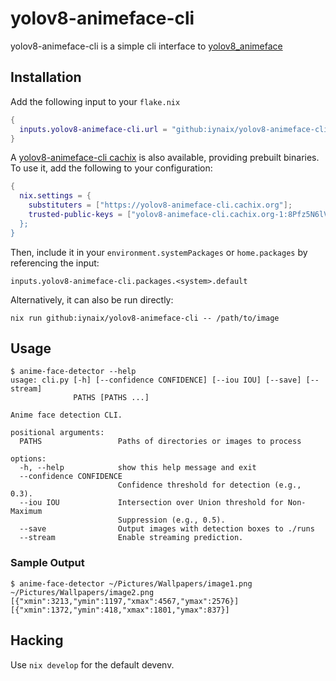 # yolov8-animeface-cli

yolov8-animeface-cli is a simple cli interface to [yolov8_animeface](https://github.com/Fuyucch1/yolov8_animeface/)

## Installation

Add the following input to your `flake.nix`
```nix
{
  inputs.yolov8-animeface-cli.url = "github:iynaix/yolov8-animeface-cli";
}
```
A [yolov8-animeface-cli cachix](https://yolov8-animeface-cli.cachix.org) is also available, providing prebuilt binaries. To use it, add the following to your configuration:
```nix
{
  nix.settings = {
    substituters = ["https://yolov8-animeface-cli.cachix.org"];
    trusted-public-keys = ["yolov8-animeface-cli.cachix.org-1:8Pfz5N6lVE9XevQD7P22cVpDoW8E3pdFNZkmHJyTPJY=
  };
}
```

Then, include it in your `environment.systemPackages` or `home.packages` by referencing the input:

```
inputs.yolov8-animeface-cli.packages.<system>.default
```

Alternatively, it can also be run directly:

```
nix run github:iynaix/yolov8-animeface-cli -- /path/to/image
```

## Usage

```console
$ anime-face-detector --help
usage: cli.py [-h] [--confidence CONFIDENCE] [--iou IOU] [--save] [--stream]
              PATHS [PATHS ...]

Anime face detection CLI.

positional arguments:
  PATHS                 Paths of directories or images to process

options:
  -h, --help            show this help message and exit
  --confidence CONFIDENCE
                        Confidence threshold for detection (e.g., 0.3).
  --iou IOU             Intersection over Union threshold for Non-Maximum
                        Suppression (e.g., 0.5).
  --save                Output images with detection boxes to ./runs
  --stream              Enable streaming prediction.
```

### Sample Output
```console
$ anime-face-detector ~/Pictures/Wallpapers/image1.png ~/Pictures/Wallpapers/image2.png
[{"xmin":3213,"ymin":1197,"xmax":4567,"ymax":2576}]
[{"xmin":1372,"ymin":418,"xmax":1801,"ymax":837}]
```

## Hacking
Use `nix develop` for the default devenv.
